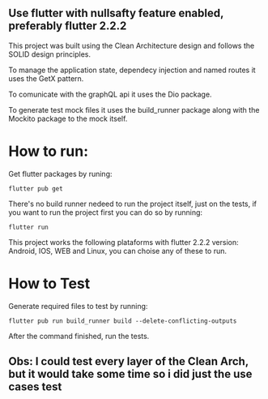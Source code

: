 ## Use flutter with nullsafty feature enabled, preferably flutter 2.2.2

This project was built using the Clean Architecture design and follows the SOLID design principles.

To manage the application state, dependecy injection and named routes it uses the GetX pattern.

To comunicate with the graphQL api it uses the Dio package.

To generate test mock files it uses the build_runner package along with the Mockito package to the mock itself.

# How to run:

Get flutter packages by runing:

`flutter pub get`

There's no build runner nedeed to run the project itself, just on the tests, if you want to run the project first you can do so by running:

`flutter run`

This project works the following plataforms with flutter 2.2.2 version: Android, IOS, WEB and Linux, you can choise any of these to run.

# How to Test

Generate required files to test by running:

`flutter pub run build_runner build --delete-conflicting-outputs`

After the command finished, run the tests.

## Obs: I could test every layer of the Clean Arch, but it would take some time so i did just the use cases test
